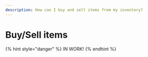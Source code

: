 ```yaml
---
description: How can I buy and sell items from my inventory?
---
```


# Buy/Sell items

{% hint style="danger" %}
IN WORK!
{% endhint %}

